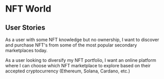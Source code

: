 # NFT World

## User Stories
As a user with some NFT knowledge but no ownership, I want to discover and purchase NFT's from some of the most popular secondary marketplaces today.

As a user looking to diversify my NFT portfolio, I want an online platform where I can choose which NFT marketplace to explore based on their accepted cryptocurrency (Ethereum, Solana, Cardano, etc.) 